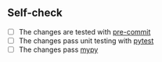<!--
  - Use [x] to complete the items
  - Add any relevant information you consider useful
-->

## Self-check

- [ ] The changes are tested with [pre-commit](https://pre-commit.com/)
- [ ] The changes pass unit testing with [pytest](https://pre-commit.com/)
- [ ] The changes pass [mypy](http://mypy-lang.org/)
